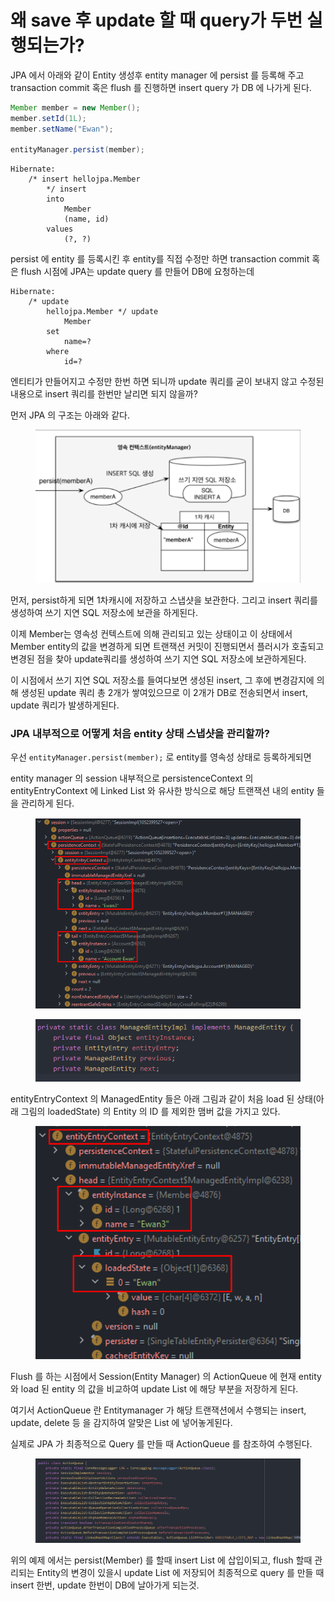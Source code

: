 # 왜 save 후 update 할 때 query가 두번 실행되는가?

JPA 에서 아래와 같이 Entity 생성후 entity manager 에 persist 를 등록해 주고 transaction commit 혹은 flush 를 진행하면 insert query 가 DB 에 나가게 된다.

```java
Member member = new Member();
member.setId(1L);
member.setName("Ewan");

entityManager.persist(member);

```

```
Hibernate: 
    /* insert hellojpa.Member
        */ insert 
        into
            Member
            (name, id) 
        values
            (?, ?)
```

persist 에 entity 를 등록시킨 후 entity를 직접 수정만 하면 transaction commit 혹은 flush 시점에 JPA는 update query 를 만들어 DB에 요청하는데

```
Hibernate: 
    /* update
        hellojpa.Member */ update
            Member 
        set
            name=? 
        where
            id=?
```

엔티티가 만들어지고 수정만 한번 하면 되니까 update 쿼리를 굳이 보내지 않고 수정된 내용으로 insert 쿼리를 한번만 날리면 되지 않을까?

먼저 JPA 의 구조는 아래와 같다.

<figure><img src="../../.gitbook/assets/image (35).png" alt=""><figcaption></figcaption></figure>

먼저, persist하게 되면 1차캐시에 저장하고 스냅샷을 보관한다. 그리고 insert 쿼리를 생성하여 쓰기 지연 SQL 저장소에 보관을 하게된다.

이제 Member는 영속성 컨텍스트에 의해 관리되고 있는 상태이고 이 상태에서 Member entity의 값을 변경하게 되면 트랜잭션 커밋이 진행되면서 플러시가 호출되고 변경된 점을 찾아 update쿼리를 생성하여 쓰기 지연 SQL 저장소에 보관하게된다.

이 시점에서 쓰기 지연 SQL 저장소를 들여다보면 생성된 insert, 그 후에 변경감지에 의해 생성된 update 쿼리 총 2개가 쌓여있으므로 이 2개가 DB로 전송되면서 insert, update 쿼리가 발생하게된다.

### JPA 내부적으로 어떻게 처음 entity 상태 스냅샷을 관리할까?

우선 `entityManager.persist(member);` 로 entity를 영속성 상태로 등록하게되면

entity manager 의 session 내부적으로 persistenceContext 의 entityEntryContext 에 Linked List 와 유사한 방식으로 해당 트랜잭션 내의 entity 들을 관리하게 된다.

<figure><img src="../../.gitbook/assets/image (26).png" alt=""><figcaption></figcaption></figure>

<figure><img src="../../.gitbook/assets/image (1).png" alt=""><figcaption></figcaption></figure>

entityEntryContext 의 ManagedEntity 들은 아래 그림과 같이 처음 load 된 상태(아래 그림의 loadedState) 의 Entity 의 ID 를 제외한 맴버 값을 가지고 있다.

<figure><img src="../../.gitbook/assets/image (39).png" alt=""><figcaption></figcaption></figure>

Flush 를 하는 시점에서 Session(Entity Manager) 의 ActionQueue 에 현재 entity와 load 된 entity 의 값을 비교하여 update List 에 해당 부분을 저장하게 된다.

여기서 ActionQueue 란 Entitymanager 가 해당 트랜잭션에서 수행되는 insert, update, delete 등 을 감지하여 알맞은 List 에 넣어놓게된다.&#x20;

실제로 JPA 가 최종적으로 Query 를 만들 때 ActionQueue 를 참조하여 수행된다.

<figure><img src="../../.gitbook/assets/image (16).png" alt=""><figcaption></figcaption></figure>

위의 예제 에서는 persist(Member) 를 할때 insert List 에 삽입이되고, flush 할때 관리되는 Entity의 변경이 있을시 update List 에 저장되어 최종적으로 query 를 만들 때 insert 한번, update 한번이 DB에 날아가게 되는것.
